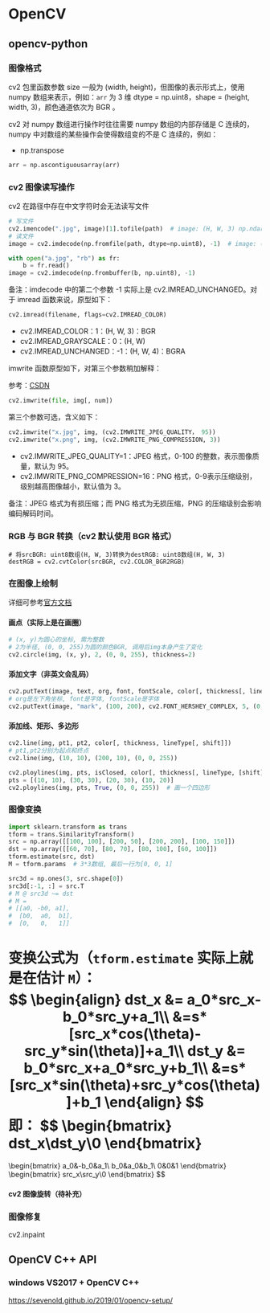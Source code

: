 # OpenCV

## opencv-python

### 图像格式

cv2 包里函数参数 size 一般为 (width, height)，但图像的表示形式上，使用 numpy 数组来表示，例如：`arr` 为 3 维 dtype = np.uint8，shape = (height, width, 3)，颜色通道依次为 BGR 。

cv2 对 numpy 数组进行操作时往往需要 numpy 数组的内部存储是 C 连续的，numpy 中对数组的某些操作会使得数组变的不是 C 连续的，例如：

- np.transpose

```python
arr = np.ascontiguousarray(arr)
```

### cv2 图像读写操作

cv2 在路径中存在中文字符时会无法读写文件

```python
# 写文件
cv2.imencode(".jpg", image)[1].tofile(path)  # image: (H, W, 3) np.ndarray, uint8, BGR format
# 读文件
image = cv2.imdecode(np.fromfile(path, dtype=np.uint8), -1)  # image: (H, W, 3) np.ndarray, uint8, BGR format
```

```python
with open("a.jpg", "rb") as fr:
    b = fr.read()
image = cv2.imdecode(np.frombuffer(b, np.uint8), -1)
```

备注：imdecode 中的第二个参数 -1 实际上是 cv2.IMREAD_UNCHANGED。对于 imread 函数来说，原型如下：

```python
cv2.imread(filename, flags=cv2.IMREAD_COLOR)
```

- cv2.IMREAD_COLOR：1：(H, W, 3)：BGR
- cv2.IMREAD_GRAYSCALE：0：(H, W)
- cv2.IMREAD_UNCHANGED：-1：(H, W, 4)：BGRA

imwrite 函数原型如下，对第三个参数稍加解释：

参考：[CSDN](https://www.cnblogs.com/wal1317-59/p/13469451.html)

```python
cv2.imwrite(file, img[, num])
```

第三个参数可选，含义如下：

```python
cv2.imwrite("x.jpg", img, (cv2.IMWRITE_JPEG_QUALITY， 95))
cv2.imwrite("x.png", img, (cv2.IMWRITE_PNG_COMPRESSION, 3))
```

- cv2.IMWRITE_JPEG_QUALITY=1：JPEG 格式，0-100 的整数，表示图像质量，默认为 95。
- cv2.IMWRITE_PNG_COMPRESSION=16：PNG 格式，0-9表示压缩级别，级别越高图像越小，默认值为 3。

备注：JPEG 格式为有损压缩；而 PNG 格式为无损压缩，PNG 的压缩级别会影响编码解码时间。

### RGB 与 BGR 转换（cv2 默认使用 BGR 格式）

```
# 将srcBGR: uint8数组(H, W, 3)转换为destRGB: uint8数组(H, W, 3)
destRGB = cv2.cvtColor(srcBGR, cv2.COLOR_BGR2RGB)
```

### 在图像上绘制

详细可参考[官方文档](https://docs.opencv.org/4.5.4/d6/d6e/group__imgproc__draw.html#ga5126f47f883d730f633d74f07456c576)

#### 画点（实际上是在画圈）

```python
# (x, y)为圆心的坐标, 需为整数
# 2为半径, (0, 0, 255)为圆的颜色BGR, 调用后img本身产生了变化
cv2.circle(img, (x, y), 2, (0, 0, 255), thickness=2)
```

#### 添加文字（非英文会乱码）

```python
cv2.putText(image, text, org, font, fontScale, color[, thickness[, lineType[, bottomLeftOrigin]]])
# org是左下角坐标, font是字体, fontScale是字体
cv2.putText(image, "mark", (100, 200), cv2.FONT_HERSHEY_COMPLEX, 5, (0, 0, 255), 6)
```

#### 添加线、矩形、多边形

```python
cv2.line(img, pt1, pt2, color[, thickness, lineType[, shift]])
# pt1,pt2分别为起点和终点
cv2.line(img, (10, 10), (200, 10), (0, 0, 255))
```

```python
cv2.ploylines(img, pts, isClosed, color[, thickness[, lineType, [shift]]])
pts = [(10, 10), (30, 30), (20, 30), (10, 20)]
cv2.ploylines(img, pts, True, (0, 0, 255))  # 画一个四边形
```



### 图像变换

```python
import sklearn.transform as trans
tform = trans.SimilarityTransform()
src = np.array([[100, 100], [200, 50], [200, 200], [100, 150]])
dst = np.array([[60, 70], [80, 70], [80, 100], [60, 100]])
tform.estimate(src, dst)
M = tform.params  # 3*3数组, 最后一行为[0, 0, 1]

src3d = np.ones(3, src.shape[0])
src3d[:-1, :] = src.T
# M @ src3d ~= dst
# M = 
# [[a0, -b0, a1],
#  [b0,  a0,  b1],
#  [0,   0,   1]]
```

变换公式为（`tform.estimate` 实际上就是在估计 `M`）：
$$
\begin{align}
dst_x &= a_0*src_x-b_0*src_y+a_1\\
&=s*[src_x*cos(\theta)-src_y*sin(\theta)]+a_1\\
dst_y &= b_0*src_x+a_0*src_y+b_1\\
&=s*[src_x*sin(\theta)+src_y*cos(\theta)]+b_1
\end{align}
$$
即：
$$
\begin{bmatrix}
dst_x\\dst_y\\0
\end{bmatrix}
=
\begin{bmatrix}
a_0&-b_0&a_1\\
b_0&a_0&b_1\\
0&0&1
\end{bmatrix}
\begin{bmatrix}
src_x\\src_y\\0
\end{bmatrix}
$$
#### cv2 图像旋转（待补充）

### 图像修复

cv2.inpaint

## OpenCV C++ API

### windows VS2017 + OpenCV C++

https://sevenold.github.io/2019/01/opencv-setup/

